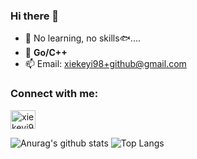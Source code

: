 ### Hi there 👋

- 🔭 No learning, no skills🐟....
- 🌱 **Go/C++**
- 📫 Email: [xiekeyi98+github@gmail.com](mailto:xiekeyi98+github@gmail.com)

<h3 align="left">Connect with me:</h3>
<p align="left">
  <a href="https://www.linkedin.com/in/xiekeyi98" target="blank">
    <img
      align="center"
      src="https://raw.githubusercontent.com/rahuldkjain/github-profile-readme-generator/master/src/images/icons/Social/linked-in-alt.svg"
      alt="xiekeyi98"
      height="30"
      width="40"
  /></a>
</p>


![Anurag's github stats](https://github-readme-stats.vercel.app/api?username=xiekeyi98&show_icons=true&count_private=true&theme=buefy)
![Top Langs](https://github-readme-stats.vercel.app/api/top-langs/?username=xiekeyi98&layout=compact&theme=buefy&hide=css,javascript)

